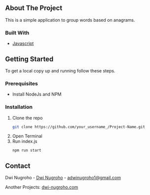 <!-- ABOUT THE PROJECT -->
## About The Project

This is a simple application to group words based on anagrams.

### Built With

* [Javascript](https://www.javascript.com/)



<!-- GETTING STARTED -->
## Getting Started


To get a local copy up and running follow these steps.

### Prerequisites

* Install NodeJs and NPM

### Installation

1. Clone the repo
   ```sh
   git clone https://github.com/your_username_/Project-Name.git
   ```
2. Open Terminal
3. Run index.js
   ```sh
   npm run start
   ```


<!-- CONTACT -->
## Contact

Dwi Nugroho - [Dwi Nugroho](https://www.linkedin.com/in/dwi-nugroho) - adwinugroho1@gmail.com

Another Projects: [dwi-nugroho.com](https://dwi-nugroho.com/projects)

